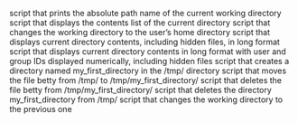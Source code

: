 script that prints the absolute path name of the current working directory
script that displays the contents list of the current directory
script that changes the working directory to the user’s home directory
script that displays current directory contents, including hidden files, in long format
script that displays current directory contents in long format with user and group IDs displayed numerically, including hidden files
script that creates a directory named my_first_directory in the /tmp/ directory
script that moves the file betty from /tmp/ to /tmp/my_first_directory/
script that deletes the file betty from /tmp/my_first_directory/
script that deletes the directory my_first_directory from /tmp/
script that changes the working directory to the previous one
